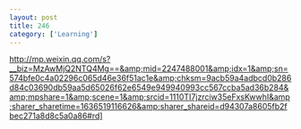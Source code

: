 ```yaml
---
layout: post
title: 246
category: ['Learning']
---
```


http://mp.weixin.qq.com/s?__biz=MzAwMjQ2NTQ4Mg==&amp;mid=2247488001&amp;idx=1&amp;sn=574bfe0c4a02296c065d46e36f51ac1e&amp;chksm=9acb59a4adbcd0b286d84c03690db59aa5d65026f62e6549e949940993cc567ccba5ad36b284&amp;mpshare=1&amp;scene=1&amp;srcid=1110TI7jzrciw35eFxsKwwhI&amp;sharer_sharetime=1636519116626&amp;sharer_shareid=d94307a8605fb2fbec271a8d8c5a0a86#rd]


